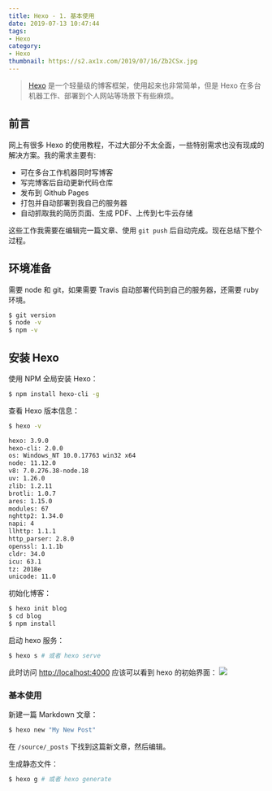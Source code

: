 ```yaml
---
title: Hexo - 1. 基本使用
date: 2019-07-13 10:47:44
tags:
- Hexo 
category:
- Hexo
thumbnail: https://s2.ax1x.com/2019/07/16/Zb2CSx.jpg
---
```


> [Hexo](https://hexo.io/zh-cn/) 是一个轻量级的博客框架，使用起来也非常简单，但是 Hexo 在多台机器工作、部署到个人网站等场景下有些麻烦。
<!-- more -->

## 前言

网上有很多 Hexo 的使用教程，不过大部分不太全面，一些特别需求也没有现成的解决方案。我的需求主要有:

- 可在多台工作机器同时写博客
- 写完博客后自动更新代码仓库
- 发布到 Github Pages
- 打包并自动部署到我自己的服务器
- 自动抓取我的简历页面、生成 PDF、上传到七牛云存储

这些工作我需要在编辑完一篇文章、使用 `git push` 后自动完成。现在总结下整个过程。

## 环境准备

需要 node 和 git，如果需要 Travis 自动部署代码到自己的服务器，还需要 ruby 环境。

```bash
$ git version
$ node -v
$ npm -v
```

## 安装 Hexo

使用 NPM 全局安装 Hexo：

```bash
$ npm install hexo-cli -g
```

查看 Hexo 版本信息：

```bash
$ hexo -v

hexo: 3.9.0
hexo-cli: 2.0.0
os: Windows_NT 10.0.17763 win32 x64
node: 11.12.0
v8: 7.0.276.38-node.18
uv: 1.26.0
zlib: 1.2.11
brotli: 1.0.7
ares: 1.15.0
modules: 67
nghttp2: 1.34.0
napi: 4
llhttp: 1.1.1
http_parser: 2.8.0
openssl: 1.1.1b
cldr: 34.0
icu: 63.1
tz: 2018e
unicode: 11.0

```

初始化博客：

```bash
$ hexo init blog
$ cd blog
$ npm install

```

启动 hexo 服务：

```bash
$ hexo s # 或者 hexo serve 
```


此时访问 [http://localhost:4000](http://localhost:4000) 应该可以看到 hexo 的初始界面：
![](https://s2.ax1x.com/2019/07/16/Zb6hjS.jpg)

### 基本使用

新建一篇 Markdown 文章：

```bash
$ hexo new "My New Post"
```

在 `/source/_posts` 下找到这篇新文章，然后编辑。

生成静态文件：

```bash
$ hexo g # 或者 hexo generate 
```



